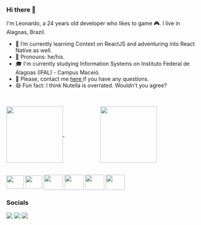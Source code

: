 ### Hi there 👋
I'm Leonardo, a 24 years old developer who likes to game 🎮. I live in Alagoas, Brazil.

- 📖 I’m currently learning Context on ReactJS and adventuring into React Native as well.
- 🙂 Pronouns: he/his.
- 🎓 I'm currently studying Information Systems on Instituto Federal de Alagoas (IFAL) - Campus Maceió.
- 💬 Please, contact me <a href='https://www.github.com/leohas/leohas/issues'> here </a> if you have any questions.
- 😄 Fun fact: I think Nutella is overrated. Wouldn't you agree?
## 
<br>
<div>
  <a href="https://github.com/leohas/github-readme-stats">
    <img height="148" align="center" src="https://github-readme-stats.vercel.app/api?username=leohas&count_private=true&show_icons=true&theme=radical"/>
  </a>
  &nbsp &nbsp &nbsp &nbsp &nbsp &nbsp &nbsp &nbsp &nbsp &nbsp &nbsp &nbsp
  <a href="https://github.com/leohas/convoychat">
    <img height="148" align="center" src="https://github-readme-stats.vercel.app/api/top-langs/?username=leohas&layout=compact&theme=radical"/>
  </a>
</div>

<br> 

<img src="https://cdn.jsdelivr.net/gh/devicons/devicon/icons/javascript/javascript-original.svg" height="35" width="45" align="center"/> <nobr>
<img src="https://cdn.jsdelivr.net/gh/devicons/devicon/icons/typescript/typescript-original.svg" height="35" width="45" align="center"/>
<img src="https://cdn.jsdelivr.net/gh/devicons/devicon/icons/firebase/firebase-plain-wordmark.svg" height="40" width="50" align="center"/>
<img src="https://cdn.jsdelivr.net/gh/devicons/devicon/icons/html5/html5-plain-wordmark.svg" height="40" width="50" align="center"/>
<img src="https://cdn.jsdelivr.net/gh/devicons/devicon/icons/css3/css3-plain-wordmark.svg" height="40" width="50" align="center" />
<img src="https://cdn.jsdelivr.net/gh/devicons/devicon/icons/react/react-original-wordmark.svg" height="40" width="50" align="center"/>

 
### Socials
<a href="mailto:leohas.dev@gmail.com"><img src="https://img.shields.io/badge/Gmail-D14836?style=for-the-badge&logo=gmail&logoColor=white"/></a><nobr>
<a href="https://www.instagram.com/leohas.dev/"><img src="https://img.shields.io/badge/Instagram-E4405F?style=for-the-badge&logo=instagram&logoColor=white"/></a>
<a href="https://www.linkedin.com/in/leonardo-henrique-dos-anjos-santos-150a13114/"><img src="https://img.shields.io/badge/LinkedIn-0077B5?style=for-the-badge&logo=linkedin&logoColor=white"/></a>





